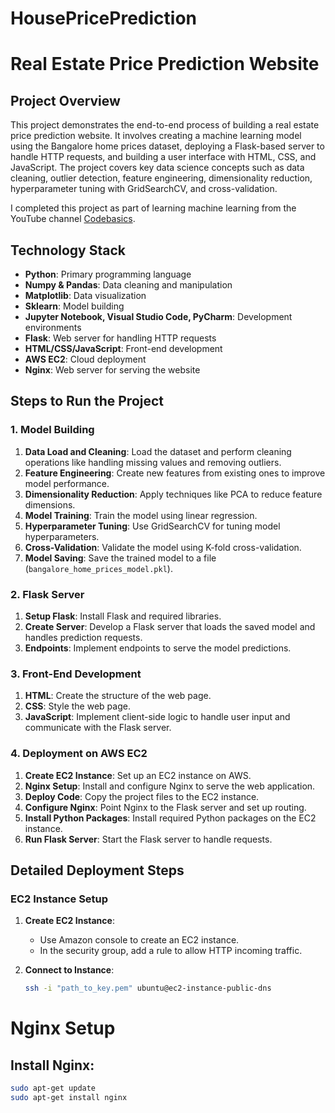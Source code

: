 # HousePricePrediction
# Real Estate Price Prediction Website

## Project Overview

This project demonstrates the end-to-end process of building a real estate price prediction website. It involves creating a machine learning model using the Bangalore home prices dataset, deploying a Flask-based server to handle HTTP requests, and building a user interface with HTML, CSS, and JavaScript. The project covers key data science concepts such as data cleaning, outlier detection, feature engineering, dimensionality reduction, hyperparameter tuning with GridSearchCV, and cross-validation.

I completed this project as part of learning machine learning from the YouTube channel [Codebasics](https://www.youtube.com/channel/UCh9nVJoWXmFb7sLApWGcLPQ).

## Technology Stack

- **Python**: Primary programming language
- **Numpy & Pandas**: Data cleaning and manipulation
- **Matplotlib**: Data visualization
- **Sklearn**: Model building
- **Jupyter Notebook, Visual Studio Code, PyCharm**: Development environments
- **Flask**: Web server for handling HTTP requests
- **HTML/CSS/JavaScript**: Front-end development
- **AWS EC2**: Cloud deployment
- **Nginx**: Web server for serving the website


## Steps to Run the Project

### 1. Model Building

1. **Data Load and Cleaning**: Load the dataset and perform cleaning operations like handling missing values and removing outliers.
2. **Feature Engineering**: Create new features from existing ones to improve model performance.
3. **Dimensionality Reduction**: Apply techniques like PCA to reduce feature dimensions.
4. **Model Training**: Train the model using linear regression.
5. **Hyperparameter Tuning**: Use GridSearchCV for tuning model hyperparameters.
6. **Cross-Validation**: Validate the model using K-fold cross-validation.
7. **Model Saving**: Save the trained model to a file (`bangalore_home_prices_model.pkl`).

### 2. Flask Server

1. **Setup Flask**: Install Flask and required libraries.
2. **Create Server**: Develop a Flask server that loads the saved model and handles prediction requests.
3. **Endpoints**: Implement endpoints to serve the model predictions.

### 3. Front-End Development

1. **HTML**: Create the structure of the web page.
2. **CSS**: Style the web page.
3. **JavaScript**: Implement client-side logic to handle user input and communicate with the Flask server.

### 4. Deployment on AWS EC2

1. **Create EC2 Instance**: Set up an EC2 instance on AWS.
2. **Nginx Setup**: Install and configure Nginx to serve the web application.
3. **Deploy Code**: Copy the project files to the EC2 instance.
4. **Configure Nginx**: Point Nginx to the Flask server and set up routing.
5. **Install Python Packages**: Install required Python packages on the EC2 instance.
6. **Run Flask Server**: Start the Flask server to handle requests.

## Detailed Deployment Steps

### EC2 Instance Setup

1. **Create EC2 Instance**:
   - Use Amazon console to create an EC2 instance.
   - In the security group, add a rule to allow HTTP incoming traffic.

2. **Connect to Instance**:
   ```bash
   ssh -i "path_to_key.pem" ubuntu@ec2-instance-public-dns
   
# Nginx Setup

## Install Nginx:
```bash
sudo apt-get update
sudo apt-get install nginx
